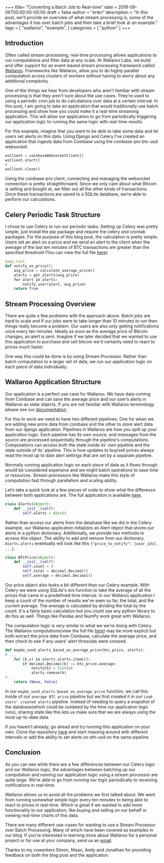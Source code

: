 +++
title= "Converting a Batch Job to Real-time"
date = 2018-09-06T00:00:00-00:00
draft = false
author = "erikn"
description = "In this post, we'll provide an overview of what stream processing is, some of the advantages it has over batch jobs and then take a brief look at an example."
tags = [
  "wallaroo",
  "example",
]
categories = [
  "python"
]
+++

## Introduction

Often called stream processing, real-time processing allows applications to run computations and filter data at any scale. At Wallaroo Labs, we build and offer support for an event-based stream processing framework called [Wallaroo](https://github.com/WallarooLabs/wallaroo). Frameworks like Wallaroo, allow you to do highly parallel computation across clusters of workers without having to worry about any additional complexity.

One of the things we hear from developers who aren’t familiar with stream processing is that they aren’t sure about the use cases. They’re used to using a periodic cron job to do calculations over data at a certain interval. In this post, I am going to take an application that would traditionally use batch processing and show how you could make it a real-time streaming application. This will allow our application to go from periodically triggering our application logic to running the same logic with real-time results.

For this example, imagine that you want to be able to take some data and let users set alerts on this data. Using Django and Celery I’ve created an application that ingests data from Coinbase using the coinbase-pro btc-usd websocket.

```python
wsClient = coinbaseWebsocketClient()
wsClient.start()
# ...
wsClient.close()
```

Using the coinbase-pro client, connecting and managing the websocket connection is pretty straightforward. Since we only care about what Bitcoin is selling and bought at, we filter out all the other kinds of transactions. Once these transactions are saved to a SQLite database, we’re able to perform our calculations.

## Celery Periodic Task Structure

I chose to use Celery to run our periodic tasks. Setting up Celery was pretty simple, just install the pip package and require the celery and crontab packages. For the purpose of this blog post, the calculation is pretty simple. Users set an alert on a price and we send an alert to the client when the average of the last ten minutes of BTC transactions are greater than the specified threshold (You can view the full file [here](https://github.com/enilsen16/pricealert/blob/master/pricealert/tasks.py)).

```python
@app.task
def notify_on_price():
    avg_price = calculate_average_price()
    alerts = get_alerts(avg_price)
    for alert in alerts:
        notify_user(alert, avg_price)
    return True
```

## Stream Processing Overview

There are quite a few problems with the approach above. Batch jobs are hard to scale and if our jobs were to take longer than 10 minutes to run then things really become a problem. Our users are also only getting notifications once every ten minutes. Ideally as soon as the average price of Bitcoin changes, an alert is sent. Imagine if we later decided that we wanted to use this application to purchase and sell bitcoin we'd certainly need to react to prices much faster.

One way this could be done is by using Stream Processor. Rather than batch computation to a larger set of data, we run our application logic on each piece of data individually.

## Wallaroo Application Structure

Our application is a perfect use case for Wallaroo. We have data coming from Coinbase and can save the average price and our user’s alerts in Wallaroo as state objects. If you are not familiar with Wallaroo terminology please see our [documentation](https://docs.wallaroolabs.com/book/core-concepts/core-concepts.html).

For this to work we need to have two different pipelines. One for when we are adding new price data from coinbase and the other to store alert data from our django application. Pipelines in Wallaroo are how you split up your application logic. Each pipeline has its own source, and messages from the source are processed sequentially through the pipeline's computations. Computations can access both the state inside its' own pipeline and the state outside of its' pipeline. This is how updates to buy/sell prices always read the most up to date alert settings that are set by a separate pipeline.

Normally running application logic on each piece of data as it flows through would be considered expensive and we might batch operations to save time or resources. Stream processors like Wallaroo make this style of computation fast through parallelism and scaling ability.

Let’s take a quick look at a few pieces of code to show what the difference between both applications are. The full application is available [here]().

```python
class Alerts(object):
    def __init__(self):
        self.alerts = dict()
```

Rather than access our alerts from the database like we did in the Celery example, our Wallaroo application initializes an Alert object that stores our alerts in a python dictionary. Additionally, we provide two methods to access this object. The ability to add and remove from our dictionary. `Alerts.alerts` eventually will look like this `{"price_to_notify": [user_ids], ...}`.

```python
class BTCPrice(object):
    def __init__(self):
        self.count = 0
        self.total = decimal.Decimal()
        self.average = decimal.Decimal()
```

Our price object also looks a bit different than our Celery example. With Celery we were using SQLite's `AVG` function to take the average of all the prices that came in a predefined time interval. In our Wallaroo application I keep a count of the number of results we've seen so far, the total, and the current average. The average is calculated by dividing the total by the count. It's a fairly basic calculation but you could use any python library to do this as well. Things like Pandas and NumPy work great with Wallaroo.

The computation logic is very similar to what we we're doing with Celery. The Wallaroo computations(view the full file [here](https://github.com/enilsen16/pricealert/blob/master/coinbase.py)) may be more explicit but both extract the price data from Coinbase, calculate the average price, and then check to see if any users' alert thresolds were crossed.

```python
def maybe_send_alerts_based_on_average_price(btc_price, alerts):
# ...
    for (k,v) in alerts.alerts.items():
        if decimal.Decimal(k) <= btc_price.average:
            notify[k] = list(v)
            alerts.remove(k)
# ...
    return (None, False)
```

In our `maybe_send_alerts_based_on_average_price` function, we call this inside of our `average BTC price` pipeline but we first created it in our `Load users' created alerts` pipeline. Instead of needing to query a snapshot of the database(which could be outdated by the time our application logic runs), sharing state like this lets us make sure that we are always using the most up-to-date data.

If you haven't already, go ahead and try running this application on your own. Clone the repository [here](https://github.com/enilsen16/pricealert) and start messing around with different intervals or add the ability to set alerts on eth-usd on the same pipeline.

## Conclusion

As you can see while there are a few differences between our Celery logic and our Wallaroo logic, the advantages between batching up our computation and running our application logic using a stream processor are quite large. We're able to go from running our logic periodically to receiving notifications in real-time.

Wallaroo allows us to avoid all the problems we first talked about. We went from running somewhat simple logic every ten minutes to being able to react to prices in real-time. Which is great if we wanted to add more functionality to our application, like buying and selling on our behalf or viewing real-time charts of this data.

There are many different use-cases for wanting to use a Stream Processor over Batch Processing. Many of which have been covered as examples in our blog. If you're interested in learning more about Wallaroo for a personal project or for use at your company, send us an [email](hello@wallaroolabs.com).

Thanks to my coworkers Simon, Nisan, Andy and Jonathan for providing feedback on both the blog post and the application.
